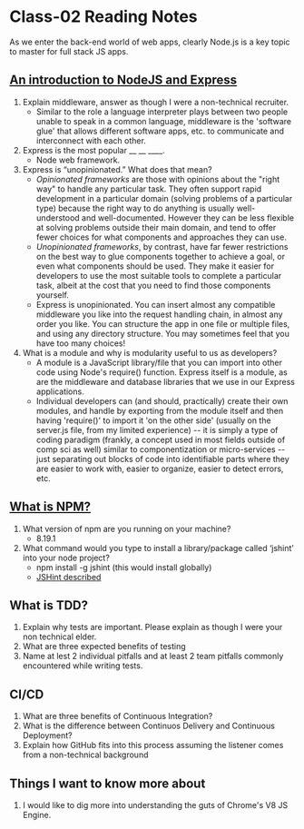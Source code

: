 # Class-02 Reading Notes

As we enter the back-end world of web apps, clearly Node.js is a key topic to master for full stack JS apps.

## [An introduction to NodeJS and Express](https://developer.mozilla.org/en-US/docs/Learn/Server-side/Express_Nodejs/Introduction)

1. Explain middleware, answer as though I were a non-technical recruiter.
    * Similar to the role a language interpreter plays between two people unable to speak in a common language, middleware is the 'software glue' that allows different software apps, etc. to communicate and interconnect with each other.
2. Express is the most popular __ __ ____.
    * Node web framework.
3. Express is “unopinionated.” What does that mean?
    * *Opinionated frameworks* are those with opinions about the "right way" to handle any particular task. They often support rapid development in a particular domain (solving problems of a particular type) because the right way to do anything is usually well-understood and well-documented. However they can be less flexible at solving problems outside their main domain, and tend to offer fewer choices for what components and approaches they can use.
    * *Unopinionated frameworks*, by contrast, have far fewer restrictions on the best way to glue components together to achieve a goal, or even what components should be used. They make it easier for developers to use the most suitable tools to complete a particular task, albeit at the cost that you need to find those components yourself.
    * Express is unopinionated. You can insert almost any compatible middleware you like into the request handling chain, in almost any order you like. You can structure the app in one file or multiple files, and using any directory structure. You may sometimes feel that you have too many choices!
4. What is a module and why is modularity useful to us as developers?
    * A module is a JavaScript library/file that you can import into other code using Node's require() function. Express itself is a module, as are the middleware and database libraries that we use in our Express applications.
    * Individual developers can (and should, practically) create their own modules, and handle by exporting from the module itself and then having 'require()' to import it 'on the other side' (usually on the server.js file, from my limited experience) -- it is simply a type of coding paradigm (frankly, a concept used in most fields outside of comp sci as well) similar to componentization or micro-services -- just separating out blocks of code into identifiable parts where they are easier to work with, easier to organize, easier to detect errors, etc.

## [What is NPM?](https://docs.npmjs.com/about-npm)

1. What version of npm are you running on your machine?
    * 8.19.1
2. What command would you type to install a library/package called ‘jshint’ into your node project?
    * npm install -g jshint (this would install globally)
    * [JSHint described](https://en.wikipedia.org/wiki/JSHint)

## What is TDD?

1. Explain why tests are important. Please explain as though I were your non technical elder.
2. What are three expected benefits of testing
3. Name at lest 2 individual pitfalls and at least 2 team pitfalls commonly encountered while writing tests.

## CI/CD

1. What are three benefits of Continuous Integration?
2. What is the difference between Continuos Delivery and Continuous Deployment?
3. Explain how GitHub fits into this process assuming the listener comes from a non-technical background


## Things I want to know more about

1. I would like to dig more into understanding the guts of Chrome's V8 JS Engine.
